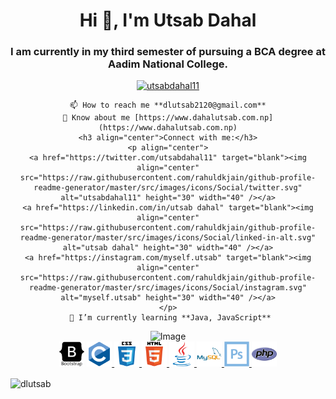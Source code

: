 
<h1 align="center">Hi 👋, I'm Utsab Dahal</h1>
<h3 align="center">I am currently in my third semester of pursuing a BCA degree at Aadim National College.</h3>

<p align="center"> <a href="https://twitter.com/utsabdahal11" target="blank"><img src="https://img.shields.io/twitter/follow/utsabdahal11?logo=twitter&style=for-the-badge" alt="utsabdahal11" /></a> </p>

<div align="center">

    📫 How to reach me **dlutsab2120@gmail.com**
    📄 Know about me [https://www.dahalutsab.com.np](https://www.dahalutsab.com.np)
    <h3 align="center">Connect with me:</h3>
    <p align="center">
    <a href="https://twitter.com/utsabdahal11" target="blank"><img align="center" src="https://raw.githubusercontent.com/rahuldkjain/github-profile-readme-generator/master/src/images/icons/Social/twitter.svg" alt="utsabdahal11" height="30" width="40" /></a>
    <a href="https://linkedin.com/in/utsab dahal" target="blank"><img align="center" src="https://raw.githubusercontent.com/rahuldkjain/github-profile-readme-generator/master/src/images/icons/Social/linked-in-alt.svg" alt="utsab dahal" height="30" width="40" /></a>
    <a href="https://instagram.com/myself.utsab" target="blank"><img align="center" src="https://raw.githubusercontent.com/rahuldkjain/github-profile-readme-generator/master/src/images/icons/Social/instagram.svg" alt="myself.utsab" height="30" width="40" /></a>
    </p>
     🌱 I’m currently learning **Java, JavaScript**



</div>


<div align="center">
  <img src="https://media1.giphy.com/media/KzJkzjggfGN5Py6nkT/giphy.gif?cid=ecf05e47nfu7ymzz7qewvmkj26apnb8ycdlqnv06xfwiyojh&ep=v1_stickers_search&rid=giphy.gif&ct=s" alt="Image" />
</div>


<div style="text-align: center;>
  <h3>Languages and Tools:</h3>
<p> <a href="https://getbootstrap.com" target="_blank" rel="noreferrer"> <img src="https://raw.githubusercontent.com/devicons/devicon/master/icons/bootstrap/bootstrap-plain-wordmark.svg" alt="bootstrap" width="40" height="40"/> </a> <a href="https://www.cprogramming.com/" target="_blank" rel="noreferrer"> <img src="https://raw.githubusercontent.com/devicons/devicon/master/icons/c/c-original.svg" alt="c" width="40" height="40"/> </a> <a href="https://www.w3schools.com/css/" target="_blank" rel="noreferrer"> <img src="https://raw.githubusercontent.com/devicons/devicon/master/icons/css3/css3-original-wordmark.svg" alt="css3" width="40" height="40"/> </a> <a href="https://www.w3.org/html/" target="_blank" rel="noreferrer"> <img src="https://raw.githubusercontent.com/devicons/devicon/master/icons/html5/html5-original-wordmark.svg" alt="html5" width="40" height="40"/> </a> <a href="https://www.java.com" target="_blank" rel="noreferrer"> <img src="https://raw.githubusercontent.com/devicons/devicon/master/icons/java/java-original.svg" alt="java" width="40" height="40"/> </a> <a href="https://www.mysql.com/" target="_blank" rel="noreferrer"> <img src="https://raw.githubusercontent.com/devicons/devicon/master/icons/mysql/mysql-original-wordmark.svg" alt="mysql" width="40" height="40"/> </a> <a href="https://www.photoshop.com/en" target="_blank" rel="noreferrer"> <img src="https://raw.githubusercontent.com/devicons/devicon/master/icons/photoshop/photoshop-line.svg" alt="photoshop" width="40" height="40"/> </a> <a href="https://www.php.net" target="_blank" rel="noreferrer"> <img src="https://raw.githubusercontent.com/devicons/devicon/master/icons/php/php-original.svg" alt="php" width="40" height="40"/> </a> </p>
</div>



<p><img align="center" src="https://github-readme-stats.vercel.app/api/top-langs?username=dahalutsab&show_icons=true&locale=en&layout=compact" alt="dlutsab" /></p>
